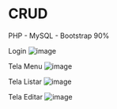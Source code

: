 # CRUD
PHP - MySQL - Bootstrap 
90% 

Login
![image](https://github.com/Gabronx/CRUD-PHP/assets/102370008/4affd88f-605c-4a55-8cb9-b1138f5d4d8f)


Tela Menu
![image](https://github.com/Gabronx/CRUD-PHP/assets/102370008/6dd95c69-a56d-4e09-89c5-aa586e637f2d)


Tela Listar
![image](https://github.com/Gabronx/CRUD-PHP/assets/102370008/ed6c9c47-7ec1-4e99-92b2-bc734a0b7737)


Tela Editar
![image](https://github.com/Gabronx/CRUD-PHP/assets/102370008/4c5d1643-0e99-43e4-89a5-2b9ea874363e)
